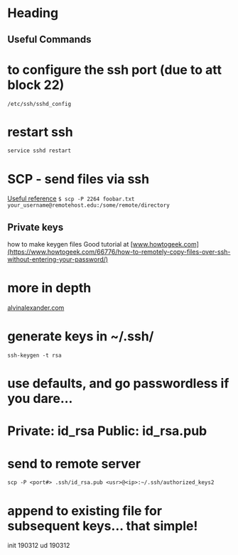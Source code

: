 Heading
=======

Useful Commands
---------
# to configure the ssh port (due to att block 22)
`/etc/ssh/sshd_config`

# restart ssh
`service sshd restart`

# SCP - send files via ssh
[Useful reference](http://www.hypexr.org/linux_scp_help.php)
`$ scp -P 2264 foobar.txt your_username@remotehost.edu:/some/remote/directory`


Private keys
---------

how to make keygen files
Good tutorial at [www.howtogeek.com](https://www.howtogeek.com/66776/how-to-remotely-copy-files-over-ssh-without-entering-your-password/)

# more in depth
[alvinalexander.com](https://alvinalexander.com/linux-unix/how-use-scp-without-password-backups-copy)

# generate keys in ~/.ssh/
`ssh-keygen -t rsa`

# use defaults, and go passwordless if you dare...
# Private: id_rsa Public: id_rsa.pub

# send to remote server
`scp -P <port#> .ssh/id_rsa.pub <usr>@<ip>:~/.ssh/authorized_keys2`

# append to existing file for subsequent keys... that simple!


init 190312 
ud   190312







